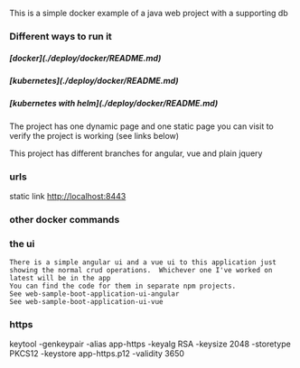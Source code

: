 This is a simple docker example of a java web project with a supporting db

<h3>Different ways to run it</h3>

<h5> [docker](./deploy/docker/README.md) </h5>  
<h5> [kubernetes](./deploy/docker/README.md) </h5>  
<h5> [kubernetes with helm](./deploy/docker/README.md) </h5>  

The project has one dynamic page and one static page you can visit to verify the project is working (see links below)

This project has different branches for angular, vue and plain jquery
 
<h3>urls</h3>

static link <http://localhost:8443>


<h3>other docker commands</h3>

	
<h3>the ui</h3>

	There is a simple angular ui and a vue ui to this application just showing the normal crud operations.  Whichever one I've worked on latest will be in the app  
	You can find the code for them in separate npm projects.  
	See web-sample-boot-application-ui-angular  
	See web-sample-boot-application-ui-vue  
	
<h3>https</h3>

keytool -genkeypair -alias app-https -keyalg RSA -keysize 2048 -storetype PKCS12 -keystore app-https.p12 -validity 3650


		